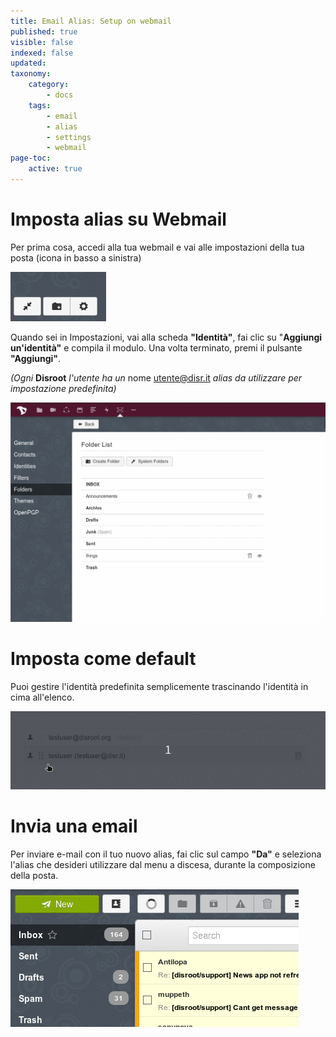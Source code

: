 ```yaml
---
title: Email Alias: Setup on webmail
published: true
visible: false
indexed: false
updated:
taxonomy:
    category:
        - docs
    tags:
        - email
        - alias
        - settings
        - webmail
page-toc:
    active: true
---
```


# Imposta alias su Webmail
Per prima cosa, accedi alla tua webmail e vai alle impostazioni della tua posta (icona in basso a sinistra) 

![](en/settings1.png)

Quando sei in Impostazioni, vai alla scheda **"Identità"**, fai clic su "**Aggiungi un'identità"** e compila il modulo. Una volta terminato, premi il pulsante **"Aggiungi"**.

*(Ogni* **Disroot** *l'utente ha un* nome utente@disr.it *alias da utilizzare per impostazione predefinita)* 

![](en/identity_add.gif)

# Imposta come default
Puoi gestire l'identità predefinita semplicemente trascinando l'identità in cima all'elenco. 

![](en/identity_default.gif)

# Invia una email
Per inviare e-mail con il tuo nuovo alias, fai clic sul campo **"Da"** e seleziona l'alias che desideri utilizzare dal menu a discesa, durante la composizione della posta. 

![](en/identity_send.gif)
